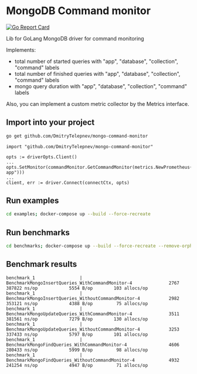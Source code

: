 # MongoDB Command monitor

[![Go Report Card](https://goreportcard.com/badge/github.com/DmitryTelepnev/mongo-command-monitor)](https://goreportcard.com/report/github.com/DmitryTelepnev/mongo-command-monitor)

Lib for GoLang MongoDB driver for command monitoring

Implements:
* total number of started queries with "app", "database", "collection", "command" labels
* total number of finished queries with "app", "database", "collection", "command" labels
* mongo query duration with "app", "database", "collection", "command" labels

Also, you can implement a custom metric collector by the Metrics interface.

## Import into your project

```bash
go get github.com/DmitryTelepnev/mongo-command-monitor
```

```
import "github.com/DmitryTelepnev/mongo-command-monitor"

opts := driverOpts.Client()
...
opts.SetMonitor(commandMonitor.GetCommandMonitor(metrics.NewPrometheus("examples-app")))
...
client, err := driver.Connect(connectCtx, opts)
```

## Run examples

```bash
cd examples; docker-compose up --build --force-recreate
```

## Run benchmarks

```bash
cd benchmarks; docker-compose up --build --force-recreate --remove-orphans -V --abort-on-container-exit
```
## Benchmark results

```text
benchmark_1                 | BenchmarkMongoInsertQueries_WithCommandMonitor-4              2767            387822 ns/op            5554 B/op        103 allocs/op
benchmark_1                 | BenchmarkMongoInsertQueries_WithoutCommandMonitor-4           2982            353121 ns/op            4388 B/op         75 allocs/op
benchmark_1                 | BenchmarkMongoUpdateQueries_WithCommandMonitor-4              3511            381561 ns/op            7279 B/op        130 allocs/op
benchmark_1                 | BenchmarkMongoUpdateQueries_WithoutCommandMonitor-4           3253            337433 ns/op            5797 B/op        101 allocs/op
benchmark_1                 | BenchmarkMongoFindQueries_WithCommandMonitor-4                4606            280433 ns/op            5999 B/op         98 allocs/op
benchmark_1                 | BenchmarkMongoFindQueries_WithoutCommandMonitor-4             4932            241254 ns/op            4947 B/op         71 allocs/op
```
